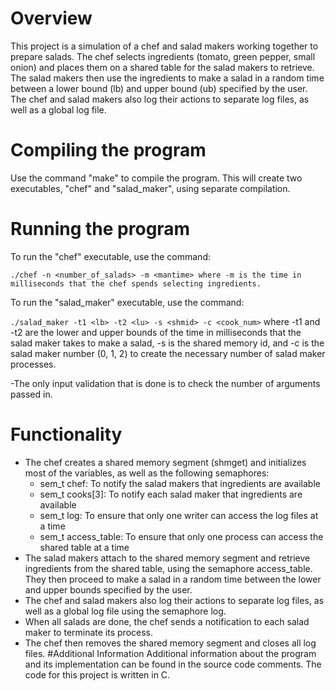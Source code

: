 # Overview
This project is a simulation of a chef and salad makers working together to prepare salads. The chef selects ingredients (tomato, green pepper, small onion) and places them on a shared table for the salad makers to retrieve. The salad makers then use the ingredients to make a salad in a random time between a lower bound (lb) and upper bound (ub) specified by the user. The chef and salad makers also log their actions to separate log files, as well as a global log file.

# Compiling the program
Use the command "make" to compile the program. This will create two executables, "chef" and "salad_maker", using separate compilation.

# Running the program
To run the "chef" executable, use the command:

`./chef -n <number_of_salads> -m <mantime>
where -m is the time in milliseconds that the chef spends selecting ingredients.`

To run the "salad_maker" executable, use the command:

`./salad_maker -t1 <lb> -t2 <lu> -s <shmid> -c <cook_num>`
where -t1 and -t2 are the lower and upper bounds of the time in milliseconds that the salad maker takes to make a salad, -s is the shared memory id, and -c is the salad maker number (0, 1, 2) to create the necessary number of salad maker processes.

-The only input validation that is done is to check the number of arguments passed in.

# Functionality
* The chef creates a shared memory segment (shmget) and initializes most of the variables, as well as the following semaphores:
   * sem_t chef: To notify the salad makers that ingredients are available
   * sem_t cooks[3]: To notify each salad maker that ingredients are available
   * sem_t log: To ensure that only one writer can access the log files at a time
   *  sem_t access_table: To ensure that only one process can access the shared table at a time
* The salad makers attach to the shared memory segment and retrieve ingredients from the shared table, using the semaphore access_table. They then proceed to make a salad in a random time between the lower and upper bounds specified by the user.
*  The chef and salad makers also log their actions to separate log files, as well as a global log file using the semaphore log.
*  When all salads are done, the chef sends a notification to each salad maker to terminate its process.
*  The chef then removes the shared memory segment and closes all log files.
#Additional Information
Additional information about the program and its implementation can be found in the source code comments. The code for this project is written in C.
